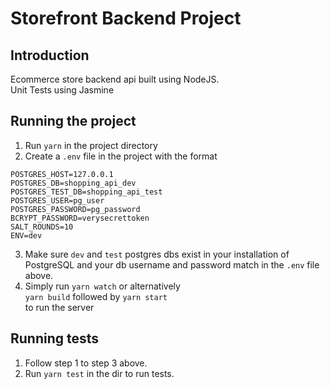 # Storefront Backend Project

## Introduction

Ecommerce store backend api built using NodeJS.\
Unit Tests using Jasmine

## Running the project

1. Run `yarn` in the project directory
2. Create a `.env` file in the project with the format

`POSTGRES_HOST=127.0.0.1`\
`POSTGRES_DB=shopping_api_dev`\
`POSTGRES_TEST_DB=shopping_api_test`\
`POSTGRES_USER=pg_user`\
`POSTGRES_PASSWORD=pg_password`\
`BCRYPT_PASSWORD=verysecrettoken`\
`SALT_ROUNDS=10`\
`ENV=dev`

3. Make sure `dev` and `test` postgres dbs exist in your installation of PostgreSQL and your db username and password match in the `.env` file above.
4. Simply run `yarn watch` or alternatively\
   `yarn build` followed by `yarn start`\
   to run the server

## Running tests

1. Follow step 1 to step 3 above.
2. Run `yarn test` in the dir to run tests.
